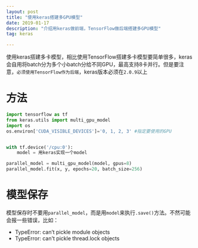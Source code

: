 ```yaml
---
layout: post
title: "使用keras搭建多GPU模型"
date: 2019-01-17
description: "介绍用keras做前端，TensorFlow做后端搭建多GPU模型"
tag: keras

---
```


使用keras搭建多卡模型，相比使用TensorFlow搭建多卡模型要简单很多，keras会自用将batch分为多个小batch分给不同GPU，最高支持8卡并行。但是要注意，`必须使用TensorFlow作为后端`，keras版本必须在`2.0.9`以上
# 方法
```python
import tensorflow as tf
from keras.utils import multi_gpu_model
import os
os.environ['CUDA_VISIBLE_DEVICES']='0, 1, 2, 3' #指定要使用的GPU


with tf.device('/cpu:0'):
    model = 用keras实现一个model

parallel_model = multi_gpu_model(model, gpus=8)
parallel_model.fit(x, y, epochs=20, batch_size=256)

```

# 模型保存
模型保存时不要用`parallel_model`，而是用`model`来执行`.save()`方法。不然可能会报一些错误，比如：
- TypeError: can’t pickle module objects
- TypeError: can't pickle thread.lock objects

